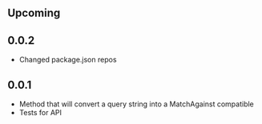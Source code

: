 ## Upcoming


## 0.0.2

- Changed package.json repos


## 0.0.1

- Method that will convert a query string into a MatchAgainst compatible
- Tests for API
